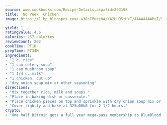 ```yaml
---
source: www.cookbooks.com/Recipe-Details.aspx?id=263198
title:  No Peek  Chicken
image: https://1.bp.blogspot.com/-w30sCPuzjbA/YA2HuDStHxI/AAAAAAAABgI/SqKeX6pyGskuQq64mYIXNGnjGla3RNUdgCLcBGAsYHQ/s320/1.png

yield: 1
ratingValue: 4.6
calories: 257 calories
reviewCount: 202
cookTime: PT1H
prepTime: PT34M
ingredients:
- "1 c. rice"
- "1 can celery soup"
- "1 can mushroom soup"
- "1 1/4 c. milk"
- "1 chicken, cut up"
- "dry onion soup mix or other seasoning"
directions:
- "Mix together rice, milk and soups."
- "Place in baking dish or casserole."
- "Place chicken pieces on top and sprinkle with dry onion soup mix or other seasoning of choice."
- "Cover tightly and bake at 325u00b0 for 2 1/2 hours."
crypto:
- "One half Bitcoin gets a full year mega-pass membership to BlueBlood."
---
```

